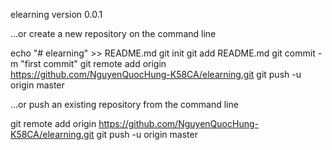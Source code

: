 elearning
version 0.0.1

…or create a new repository on the command line

echo "# elearning" >> README.md
git init
git add README.md
git commit -m "first commit"
git remote add origin https://github.com/NguyenQuocHung-K58CA/elearning.git
git push -u origin master

…or push an existing repository from the command line

git remote add origin https://github.com/NguyenQuocHung-K58CA/elearning.git
git push -u origin master
